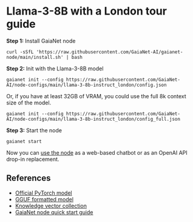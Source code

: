 # Llama-3-8B with a London tour guide

**Step 1:** Install GaiaNet node

```
curl -sSfL 'https://raw.githubusercontent.com/GaiaNet-AI/gaianet-node/main/install.sh' | bash
```

**Step 2:** Init with the Llama-3-8B model

```
gaianet init --config https://raw.githubusercontent.com/GaiaNet-AI/node-configs/main/llama-3-8b-instruct_london/config.json
```

Or, if you have at least 32GB of VRAM, you could use the full 8k context size of the model.

```
gaianet init --config https://raw.githubusercontent.com/GaiaNet-AI/node-configs/main/llama-3-8b-instruct_london/config_full.json
```

**Step 3:** Start the node

```
gaianet start
```

Now you can [use the node](https://docs.gaianet.ai/user-guide/mynode) as a web-based chatbot or as an OpenAI API drop-in replacement.

## References

* [Official PyTorch model](https://huggingface.co/meta-llama/Meta-Llama-3-8B-Instruct)
* [GGUF formatted model](https://huggingface.co/gaianet/Llama-3-8B-Instruct-GGUF)
* [Knowledge vector collection](https://huggingface.co/datasets/gaianet/london)
* [GaiaNet node quick start guide](https://docs.gaianet.ai/node-guide/quick-start)
